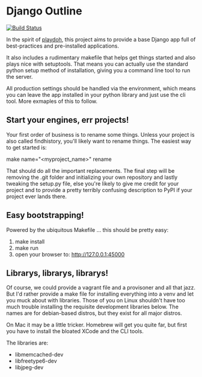 Django Outline
==============

[![Build
Status](https://travis-ci.org/powellc/findhistory.svg?branch=master)](https://travis-ci.org/powellc/findhistory)

In the spirit of [playdoh](https://github.com/mozilla/playdoh), this project
aims to provide a base Django app full of best-practices and pre-installed
applications.

It also includes a rudimentary makefile that helps get things started and
also plays nice with setuptools. That means you can actually use the 
standard python setup method of installation, giving you a command line
tool to run the server.

All production settings should be handled via the environment, which
means you can leave the app installed in your python library and just
use the cli tool. More exmaples of this to follow.

Start your engines, err projects!
---------------------------------

Your first order of business is to rename some things. Unless your project
is also called findhistory, you'll likely want to rename things. The easiest way
to get started is:

make name="<myproject_name>" rename

That should do all the important replacements. The final step will be removing
the .git folder and initializing your own repository and lastly tweaking the
setup.py file, else you're likely to give me credit for your project and to 
provide a pretty terribly confusing description to PyPI if your project ever
lands there.

Easy bootstrapping!
-------------------

Powered by the ubiquitous Makefile ... this should be pretty easy:

1. make install
2. make run
3. open your browser to: http://127.0.0.1:45000


Librarys, librarys, librarys!
-----------------------------

Of course, we could provide a vagrant file and a provisoner and all 
that jazz. But I'd rather provide a make file for installing everything
into a venv and let you muck about with libraries. Those of you on
Linux shouldn't have too much trouble installing the requisite development
libraries below. The names are for debian-based distros, but they 
exist for all major distros. 

On Mac it may be a little tricker. Homebrew will get you quite far, but
first you have to install the bloated XCode and the CLI tools.

The libraries are:

  * libmemcached-dev
  * libfreetype6-dev
  * libjpeg-dev


